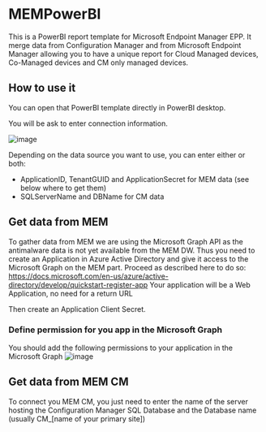 # MEMPowerBI
This is a PowerBI report template for Microsoft Endpoint Manager EPP. It merge data from Configuration Manager and from Microsoft Endpoint Manager allowing you to have a unique report for Cloud Managed devices, Co-Managed devices and CM only managed devices.


## How to use it
You can open that PowerBI template directly in PowerBI desktop.

You will be ask to enter connection information. 

![image](https://user-images.githubusercontent.com/48328018/124548338-deee8400-de2d-11eb-9fca-4d95cd33befe.png)

Depending on the data source you want to use, you can enter either or both:
  - ApplicationID, TenantGUID and ApplicationSecret for MEM data (see below where to get them)
  - SQLServerName and DBName for CM data

## Get data from MEM
To gather data from MEM we are using the Microsoft Graph API as the antimalware data is not yet available from the MEM DW.
Thus you need to create an Application in Azure Active Directory and give it access to the Microsoft Graph on the MEM part. Proceed as described here to do so: https://docs.microsoft.com/en-us/azure/active-directory/develop/quickstart-register-app
Your application will be a Web Application, no need for a return URL

Then create an Application Client Secret.

### Define permission for you app in the Microsoft Graph
You should add the following permissions to your application in the Microsoft Graph
![image](https://user-images.githubusercontent.com/48328018/124557137-72798200-de39-11eb-9d49-4949afb5c906.png)

## Get data from MEM CM
To connect you MEM CM, you just need to enter the name of the server hosting the Configuration Manager SQL Database and the Database name (usually CM_[name of your primary site])

